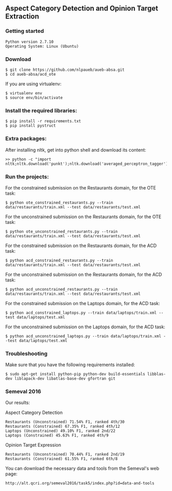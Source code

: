 ## Aspect Category Detection and Opinion Target Extraction

### Getting started

```
Python version 2.7.10
Operating System: Linux (Ubuntu)
```

### Download

```
$ git clone https://github.com/nlpaueb/aueb-absa.git
$ cd aueb-absa/acd_ote
```

If you are using virtualenv:

```
$ virtualenv env
$ source env/bin/activate
```

### Install the required libraries:

```
$ pip install -r requirements.txt
$ pip install pystruct
```

### Extra packages:

After installing nltk, get into python shell and download its content:

```
>> python -c "import nltk;nltk.download('punkt');nltk.download('averaged_perceptron_tagger')"
```

### Run the projects:

For the constrained submission on the Restaurants domain, for the OTE task:

```
$ python ote_constrained_restaurants.py --train data/restaurants/train.xml --test data/restaurants/test.xml 
```

For the unconstrained submission on the Restaurants domain, for the OTE task:

```
$ python ote_unconstrained_restaurants.py --train data/restaurants/train.xml --test data/restaurants/test.xml 
```

For the constrained submission on the Restaurants domain, for the ACD task:

```
$ python acd_constrained_restaurants.py --train data/restaurants/train.xml --test data/restaurants/test.xml 
```

For the unconstrained submission on the Restaurants domain, for the ACD task:

```
$ python acd_unconstrained_restaurants.py --train data/restaurants/train.xml --test data/restaurants/test.xml 
```

For the constrained submission on the Laptops domain, for the ACD task:

```
$ python acd_constrained_laptops.py --train data/laptops/train.xml --test data/laptops/test.xml 
```

For the unconstrained submission on the Laptops domain, for the ACD task:

```
$ python acd_unconstrained_laptops.py --train data/laptops/train.xml --test data/laptops/test.xml 
```

### Troubleshooting

Make sure that you have the following requirements installed:

```
$ sudo apt-get install python-pip python-dev build-essentials libblas-dev liblapack-dev libatlas-base-dev gfortran git
```

### Semeval 2016

Our results:

Aspect Category Detection
```
Restaurants (Unconstrained) 71.54% F1, ranked 4th/30
Restaurants (Constrained) 67.35% F1, ranked 4th/12
Laptops (Unconstrained) 49.10% F1, ranked 2nd/22
Laptops (Constrained) 45.63% F1, ranked 4th/9
```

Opinion Target Expression
```
Restaurants (Unconstrained) 70.44% F1, ranked 2nd/19
Restaurants (Constrained) 61.55% F1, ranked 6th/8
```

You can download the necessary data and tools from the Semeval's web page:

```
http://alt.qcri.org/semeval2016/task5/index.php?id=data-and-tools
```
